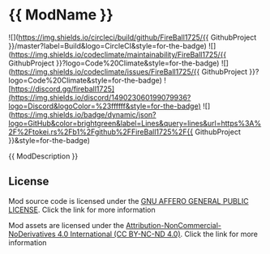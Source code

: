 # {{ ModName }}

![](https://img.shields.io/circleci/build/github/FireBall1725/{{ GithubProject }}/master?label=Build&logo=CircleCI&style=for-the-badge)
![](https://img.shields.io/codeclimate/maintainability/FireBall1725/{{ GithubProject }}?logo=Code%20Climate&style=for-the-badge)
![](https://img.shields.io/codeclimate/issues/FireBall1725/{{ GithubProject }}?logo=Code%20Climate&style=for-the-badge)
![https://discord.gg/fireball1725](https://img.shields.io/discord/149023060199079936?logo=Discord&logoColor=%23ffffff&style=for-the-badge)
![](https://img.shields.io/badge/dynamic/json?logo=GitHub&color=brightgreen&label=Lines&query=lines&url=https%3A%2F%2Ftokei.rs%2Fb1%2Fgithub%2FFireBall1725%2F{{ GithubProject }}&style=for-the-badge)

{{ ModDescription }}

## License

Mod source code is licensed under the [GNU AFFERO GENERAL PUBLIC LICENSE](https://www.gnu.org/licenses/agpl-3.0.en.html). Click the link for more information

Mod assets are licensed under the [Attribution-NonCommercial-NoDerivatives 4.0 International (CC BY-NC-ND 4.0)](https://creativecommons.org/licenses/by-nc-nd/4.0/). Click the link for more information

